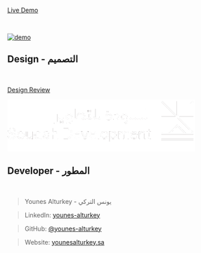 <a align="center" href="https://younesalturkey.sa">Live Demo</a>

<br/>

<p>
  <a href="https://younesalturkey.sa"><img src="https://github.com/younes-alturkey/soudah-scholarship-ats/blob/main/demo.gif" alt="demo"/></a>
</p>

## Design - التصميم

<br/>

[Design Review](https://xd.adobe.com/view/e1c35989-ed5f-47f5-b6ec-c0124d4829a8-b490/)

<img src="https://github.com/younes-alturkey/soudah-scholarship-ats/blob/main/src/assets/images/soudah.png">

## Developer - المطور

<br/>

> Younes Alturkey - يونس التركي

> LinkedIn: [younes-alturkey](https://www.linkedin.com/in/younes-alturkey/)

> GitHub: [@younes-alturkey](https://github.com/younes-alturkey)

> Website: [younesalturkey.sa](https://younesalturkey.sa)
